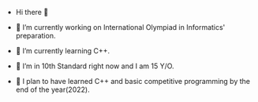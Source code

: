 - Hi there 👋

- 🔭 I’m currently working on International Olympiad in Informatics' preparation.
- 🌱 I’m currently learning C++.
- 👯 I’m in 10th Standard right now and I am 15 Y/O.
- 🌱 I plan to have learned C++ and basic competitive programming by the end of the year(2022).
